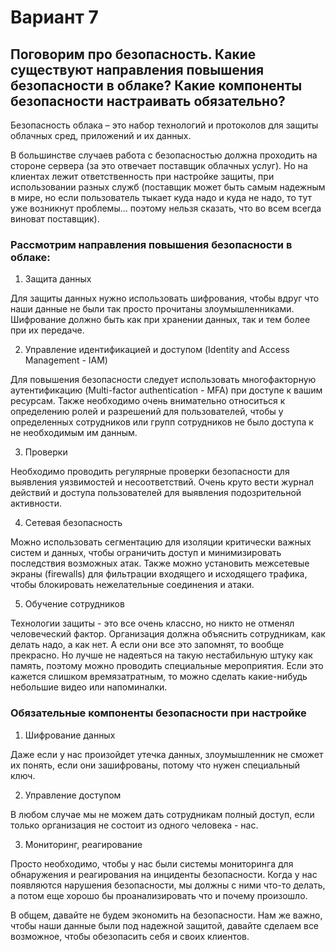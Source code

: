 # Вариант 7

## Поговорим про безопасность. Какие существуют направления повышения безопасности в облаке? Какие компоненты безопасности настраивать обязательно?

Безопасность облака – это набор технологий и протоколов для защиты облачных сред, приложений и их данных.

В большинстве случаев работа с безопасностью должна проходить на стороне сервера (за это отвечает поставщик облачных услуг). Но на клиентах лежит ответственность при настройке защиты, при использовании разных служб (поставщик может быть самым надежным в мире, но если пользователь тыкает куда надо и куда не надо, то тут уже возникнут проблемы... поэтому нельзя сказать, что во всем всегда виноват поставщик).

### Рассмотрим направления повышения безопасности в облаке:

1. Защита данных

Для защиты данных нужно использовать шифрования, чтобы вдруг что наши данные не были так просто прочитаны злоумышленниками. Шифрование должно быть как при хранении данных, так и тем более при их передаче.

2. Управление идентификацией и доступом (Identity and Access Management - IAM)

Для повышения безопасности следует использовать многофакторную аутентификацию (Multi-factor authentication - MFA) при доступе к вашим ресурсам.
Также необходимо очень внимательно относиться к определению ролей и разрешений для пользователей, чтобы у определенных сотрудников или групп сотрудников не было доступа к не необходимым им данным.

3. Проверки

Необходимо проводить регулярные проверки безопасности для выявления уязвимостей и несоответствий. 
Очень круто вести журнал действий и доступа пользователей для выявления подозрительной активности.

4. Сетевая безопасность

Можно использовать сегментацию для изоляции критически важных систем и данных, чтобы ограничить доступ и минимизировать последствия возможных атак. Также можно установить межсетевые экраны (firewalls) для фильтрации входящего и исходящего трафика, чтобы блокировать нежелательные соединения и атаки.

5. Обучение сотрудников

Технологии защиты - это все очень классно, но никто не отменял человеческий фактор. Организация должна объяснить сотрудникам, как делать надо, а как нет. А если они все это запомнят, то вообще прекрасно. Но лучше не надеяться на такую нестабильную штуку как память, поэтому можно проводить специальные мероприятия. Если это кажется слишком времязатратным, то можно сделать какие-нибудь небольшие видео или напоминалки.


### Обязательные компоненты безопасности при настройке

1. Шифрование данных

Даже если у нас произойдет утечка данных, злоумышленник не сможет их понять, если они зашифрованы, потому что нужен специальный ключ. 

2. Управление доступом

В любом случае мы не можем дать сотрудникам полный доступ, если только организация не состоит из одного человека - нас.

3. Мониторинг, реагирование

Просто необходимо, чтобы у нас были системы мониторинга для обнаружения и реагирования на инциденты безопасности. Когда у нас появляются нарушения безопасности, мы должны с ними что-то делать, а потом еще хорошо бы проанализировать что и почему произошло.


В общем, давайте не будем экономить на безопасности. Нам же важно, чтобы наши данные были под надежной защитой, давайте сделаем все возможное, чтобы обезопасить себя и своих клиентов.






